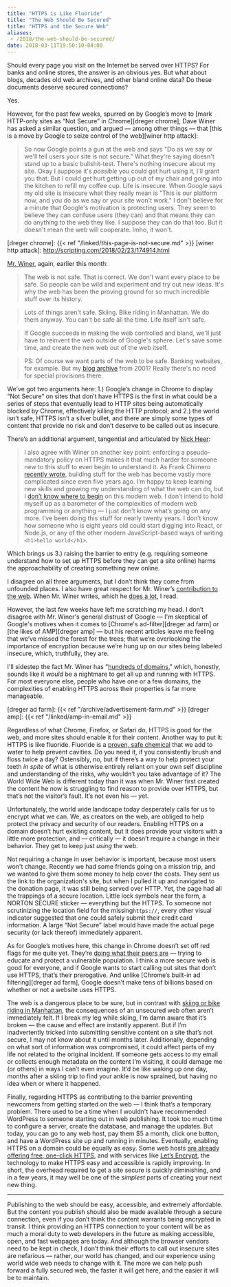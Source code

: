 ```yaml
---
title: "HTTPS is Like Fluoride"
title: "The Web Should Be Secured"
title: "HTTPS and the Secure Web"
aliases:
 - /2018/the-web-should-be-secured/
date: 2018-03-11T19:50:10-04:00
---
```


Should every page you visit on the Internet be served over HTTPS? For banks and online stores, the answer is an obvious yes. But what about blogs, decades old web archives, and other bland online data? Do these documents deserve secured connections?  

Yes. 

However, for the past few weeks, spurred on by Google’s move to [mark HTTP-only sites as “Not Secure” in Chrome][dreger chrome], Dave Winer has asked a similar question, and argued — among other things — that [this is a move by Google to seize control of the web][winer http attack]:

> So now Google points a gun at the web and says "Do as we say or we'll tell users your site is not secure." What they're saying doesn't stand up to a basic bullshit-test. There's nothing insecure about my site. Okay I suppose it's *possible* you could get hurt using it, I'll grant you that. But I could get hurt getting up out of my chair and going into the kitchen to refill my coffee cup. Life is insecure. When Google says my old site is insecure what they really mean is "This is our platform now, and you do as we say or your site won't work." I don't believe for a minute that Google's motivation is protecting users. They seem to believe they can confuse users (they can) and that means they can do anything to the web they like. I suppose they can do that too. But it doesn't mean the web will cooperate. Imho, it won't.

[dreger chrome]: {{< ref "/linked/this-page-is-not-secure.md" >}}
[winer http attack]: http://scripting.com/2018/02/23/174914.html
 
[Mr. Winer][web safe], again, earlier this month: 

> The web is not safe. That is correct. We don't want every place to be safe. So people can be wild and experiment and try out new ideas. It's why the web has been the proving ground for so much incredible stuff over its history.

> Lots of things aren't safe. Skiing. Bike riding in Manhattan. We do them anyway. You can't be safe all the time. Life itself isn't safe.

> If Google succeeds in making the web controlled and bland, we'll just have to reinvent the web outside of Google's sphere. Let's save some time, and create the new web out of the web itself.

> PS: Of course we want parts of the web to be safe. Banking websites, for example. But my [blog archive][winer] from 2001? Really there's no need for special provisions there.

[web safe]: http://scripting.com/2018/03/08/190311.html
[winer]: http://scripting.com/2001/09.html

We’ve got two arguments here: 1.) Google’s change in Chrome to display “Not Secure” on sites that don’t have HTTPS is the first in what could be a series of steps that eventually lead to HTTP sites being automatically blocked by Chrome, effectively killing the HTTP protocol; and 2.) the world isn’t safe, HTTPS isn’t a silver bullet, and there are simply some types of content that provide no risk and don’t deserve to be called out as insecure. 

There’s an additional argument, tangential and articulated by [Nick Heer][heer]: 

> I also agree with Winer on another key point: enforcing a pseudo-mandatory policy on HTTPS makes it that much harder for someone new to this stuff to even begin to understand it. As Frank Chimero [recently wrote][chimero], building stuff for the web has become vastly more complicated since even five years ago. I’m happy to keep learning new skills and growing my understanding of what the web can do, but I [don’t know where to begin][heer begin] on this modern web. I don’t intend to hold myself up as a barometer of the complexities of modern web programming or anything — I just don’t know what’s going on any more. I’ve been doing this stuff for nearly twenty years. I don’t know how someone who is eight years old could start digging into React, or Node.js, or any of the other modern JavaScript-based ways of writing `<h1>hello world</h1>`.

[heer]: https://pxlnv.com/blog/surfing-the-insecure-web/
[chimero]: https://frankchimero.com/writing/everything-easy-is-hard-again/
[heer begin]: https://pxlnv.com/linklog/everything-easy-is-hard-again/

Which brings us 3.) raising the barrier to entry (e.g. requiring someone understand how to set up HTTPS before they can get a site online) harms the approachability of creating something new online. 

I disagree on all three arguments, but I don’t think they come from unfounded places. I also have great respect for Mr. Winer’s [contribution to the web][winer wiki]. When Mr. Winer writes, which he [does a lot][scripting], I read. 

[winer wiki]: https://en.wikipedia.org/wiki/Dave_Winer
[scripting]: http://scripting.com

However, the last few weeks have left me scratching my head. I don’t disagree with Mr. Winer's general distrust of Google — I'm skeptical of Google's motives when it comes to [Chrome's ad-filter][dreger ad farm] or [the likes of AMP][dreger amp] — but his recent articles leave me feeling that we’ve missed the forest for the trees; that we’re overlooking the importance of encryption because we’re hung up on our sites being labeled insecure, which, truthfully, they are.  

<aside>
I'll sidestep the fact Mr. Winer has "<a href='http://scripting.com/2018/02/23/174914.html#a180341'>hundreds of domains</a>," which, honestly, sounds like it <em>would</em> be a nightmare to get all up and running with HTTPS. For most everyone else, people who have one or a few domains, the complexities of enabling HTTPS across their properties is far more manageable. 
</aside>

[dreger ad farm]: {{< ref "/archive/advertisement-farm.md" >}}
[dreger amp]: {{< ref "/linked/amp-in-email.md" >}}

Regardless of what Chrome, Firefox, or Safari do, HTTPS is good for the web, and more sites should enable it for their content. Another way to put it: HTTPS is like fluoride. Fluoride is a [proven, safe chemical][cdc] that we add to water to help prevent cavities. Do you need it, if you consistently brush and floss twice a day? Ostensibly, no, but if there’s a way to help protect your teeth *in spite* of what is otherwise entirely reliant on your own self discipline and understanding of the risks, why wouldn’t you take advantage of it? The World Wide Web is different today than it was when Mr. Winer first created the content he now is struggling to find reason to provide over HTTPS, but that’s not the visitor’s fault. It’s not even his — yet. 

Unfortunately, the world wide landscape today desperately calls for us to encrypt what we can. We, as creators on the web, are obliged to help protect the privacy and security of our readers. Enabling HTTPS on a domain doesn’t hurt existing content, but it does provide your visitors with a little more protection, and — critically — it doesn’t require a change in their behavior. They get to keep just *using* the web.

[cdc]: https://www.cdc.gov/fluoridation/basics/index.htm

Not requiring a change in user behavior is important, because most users won't change. Recently we had some friends going on a mission trip, and we wanted to give them some money to help cover the costs. They sent us the link to the organization's site, but when I pulled it up and navigated to the donation page, it was still being served over HTTP. Yet, the page had all the trappings of a secure location. Little lock symbols near the form, a NORTON SECURE sticker — everything but the HTTPS. To someone not scrutinizing the location field for the missing`https://`, every other visual indicator suggested that one could safely submit their credit card information. A large “Not Secure” label would have made the actual page security (or lack thereof) immediately apparent. 

As for Google’s motives here, this change in Chrome doesn’t set off red flags for me quite yet. They’re [doing what their peers are][firefox] — trying to educate and protect a vulnerable population. I think a more secure web is good for everyone, and if Google wants to start calling out sites that don’t use HTTPS, that’s their prerogative. And unlike [Chrome’s built-in ad filtering][dreger ad farm], Google doesn’t make tens of billions based on whether or not a website uses HTTPS. 

[firefox]: https://blog.mozilla.org/security/2017/01/20/communicating-the-dangers-of-non-secure-http/

The web is a dangerous place to be sure, but in contrast with [skiing or bike riding in Manhattan][winer skiing], the consequences of an unsecured web often aren’t immediately felt. If I break my leg while skiing, I’m damn aware that it’s broken — the cause and effect are instantly apparent. But if I’m inadvertently tricked into submitting sensitive content on a site that’s not secure, I may not know about it until months later. Additionally, depending on what sort of information was compromised, it could affect parts of my life not related to the original incident. If someone gets access to my email or collects enough metadata on the content I’m visiting, it could damage me (or others) in ways I can’t even imagine. It’d be like waking up one day, months after a skiing trip to find your ankle is now sprained, but having no idea when or where it happened. 

[winer skiing]: http://this.how/googleAndHttp/#1520523527000

Finally, regarding HTTPS as contributing to the barrier preventing newcomers from getting started on the web — I think that’s a temporary problem. There used to be a time when I wouldn't have recommended WordPress to someone starting out in web publishing. It took too much time to configure a server, create the database, and manage the updates. But today, you can go to any web host, pay them $5 a month, click one button, and have a WordPress site up and running in minutes. Eventually, enabling HTTPS on a domain could be equally as easy. Some web hosts [are already offering free, one-click HTTPS][bluehost], and with services like [Let’s Encrypt][le], the technology to make HTTPS easy and accessible is rapidly improving. In short, the overhead required to get a site secure is quickly diminishing, and in a few years, it may well be one of the *simplest* parts of creating your next new thing. 

[bluehost]: https://my.bluehost.com/hosting/help/free-ssl
[le]: https://letsencrypt.org

---

Publishing to the web should be easy, accessible, and extremely affordable. But the content you publish should also be made available through a secure connection, even if you don’t think the content warrants being encrypted in transit. I think providing an HTTPS connection to your content will be as much a moral duty to web developers in the future as making accessible, open, and fast webpages are today. And although the browser vendors need to be kept in check, I don’t think their efforts to call out insecure sites are nefarious — rather, our world has changed, and our experience using world wide web needs to change with it. The more we can help push forward a fully secured web, the faster it will get here, and the easier it will be to maintain. 